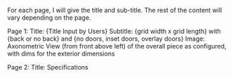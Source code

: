 For each page, I will give the title and sub-title. The rest of the content will vary depending on the page.

Page 1: 
Title: {Title Input by Users}
Subtitle: {grid width x grid length} with {back or no back} and {no doors, inset doors, overlay doors}
Image: Axonometric View (from front above left) of the overall piece as configured, with dims for the exterior dimensions 

Page 2: 
Title: Specifications
